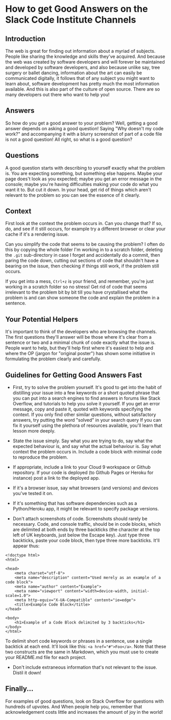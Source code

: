 # How to get Good Answers on the Slack Code Institute Channels

## Introduction

The web is great for finding out information about a myriad of subjects.   People like sharing the knowledge and skills they've acquired.   And because the web was created by software developers and will forever be maintained and developed by software developers, and also because unlike say, tree surgery or ballet dancing, information about the art can easily be communicated digitally, it follows that of any subject you might want to learn about, software development has pretty much the most information available.   And this is also part of the culture of open source.   There are so many developers out there who want to help you!


## Answers

So how do you get a good answer to your problem?   Well, getting a good answer depends on asking a good question!   Saying "Why doesn't my code work?" and accompanying it with a blurry screenshot of part of a code file is not a good question!   All right, so what is a good question?


## Questions

A good question starts with describing to yourself exactly what the problem is.   You are expecting something, but something else happens.   Maybe your page does't look as you expected; maybe you get an error message in the console; maybe you're having difficulties making your code do what you want it to.   But cut it down.   In your head, get rid of things which aren't relevant to the problem so you can see the essence of it clearly.


## Context

First look at the context the problem occurs in.   Can you change that?   If so, do, and see if it still occurs, for example try a different browser or clear your cache if it's a rendering issue.

Can you simplify the code that seems to be causing the problem?   I often do this by copying the whole folder I'm working in to a scratch folder, deleting the `.git` sub-directory in case I forget and accidentally do a commit, then paring the code down, cutting out sections of code that shouldn't have a bearing on the issue, then checking if things still work, if the problem still occurs.

If you get into a mess, `Ctrl+z` is your friend, and remember, you're just working in a scratch folder so no stress! 
Get rid of code that seems irrelevant to the problem bit by bit till you have crystallised what the problem is and can show someone the code and explain the problem in a sentence.


## Your Potential Helpers

It's important to think of the developers who are browsing the channels.   The first questions they'll answer will be those where it's clear from a sentence or two and a minimal chunk of code exactly what the issue is.   People want to help, but they'll help first where it's easiest to help and where the OP (jargon for "original poster") has shown some initiative in formulating the problem clearly and carefully.


## Guidelines for Getting Good Answers Fast

- First, try to solve the problem yourself.   It's good to get into the habit of distilling your issue into a few keywords or a short quoted phrase that you can put into a search engines to find answers in forums like Stack Overflow, and tutorials to help you solve it yourself.   If you get an error message, copy and paste it, quoted with keywords specifying the context.   If you only find other similar questions, without satisfactory answers, try putting the word "solved" in your search query  If you can fix it yourself using the plethora of resources available, you'll learn that lesson more deeply.

- State the issue simply.   Say what you are trying to do, say what the expected behaviour is, and say what the actual behaviour is.   Say what context the problem occurs in.   Include a code block with minimal code to reproduce the problem.

- If appropriate, include a link to your Cloud 9 workspace or Github repository.   If your code is deployed (to Github Pages or Heroku for instance) post a link to the deployed app.

- If it's a browser issue, say what browsers (and versions) and devices you've tested it on.

- If it's something that has software dependencies such as a Python/Heroku app, it might be relevant to specify package versions.

- Don't attach screenshots of code.   Screenshots should rarely be necessary. Code, and console traffic, should be in code blocks, which are delimited at both ends by three backticks (the character at the top left of UK keyboards, just below the Escape key).   Just type three backticks, paste your code block, then type three more backticks.   It'll appear thus:

```
<!doctype html>
<html>

<head>
    <meta charset="utf-8">
    <meta name="description" content="Used merely as an example of a code block">
    <meta name="author" content="Example">
    <meta name="viewport" content="width=device-width, initial-scale=1.0">
    <meta http-equiv="X-UA-Compatible" content="ie=edge">    
    <title>Example Code Block</title>
</head>

<body>
    <h1>Example of a Code Block delimited by 3 backticks</h1>
</body>
</html>
```
To delimit short code keywords or phrases in a sentence, use a single backtick at each end.   It'll look like this: `<a href="#">Foo</a>`. Note that these two constructs are the same in Markdown, which you must use to create your README.md file for each project.

- Don't include extraneous information that's not relevant to the issue.   Distil it down!


## Finally...

For examples of good questions, look on Stack Overflow for questions with hundreds of upvotes.   And When people help you, remember that acknowledgement costs little and increases the amount of joy in the world!

